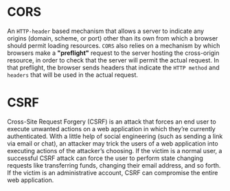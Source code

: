 # CORS
An `HTTP-header` based mechanism that allows a server to indicate any origins (domain, scheme, or port) other than its own from which a browser should permit loading resources. `CORS` also relies on a mechanism by which browsers make a **"preflight"** request to the server hosting the cross-origin resource, in order to check that the server will permit the actual request. In that preflight, the browser sends headers that indicate the `HTTP method` and `headers` that will be used in the actual request.

# CSRF
Cross-Site Request Forgery (CSRF) is an attack that forces an end user to execute unwanted actions on a web application in which they’re currently authenticated. With a little help of social engineering (such as sending a link via email or chat), an attacker may trick the users of a web application into executing actions of the attacker’s choosing. If the victim is a normal user, a successful CSRF attack can force the user to perform state changing requests like transferring funds, changing their email address, and so forth. If the victim is an administrative account, CSRF can compromise the entire web application.